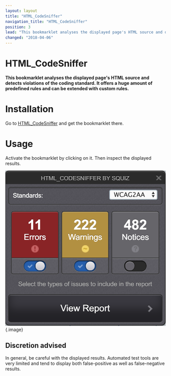 ```yaml
---
layout: layout
title: "HTML_CodeSniffer"
navigation_title: "HTML_CodeSniffer"
position: 3
lead: "This bookmarklet analyses the displayed page's HTML source and detects violations of the coding standard. It offers a huge amount of predefined rules and can be extended with custom rules."
changed: "2018-04-06"
---
```


# HTML_CodeSniffer

**This bookmarklet analyses the displayed page's HTML source and detects violations of the coding standard. It offers a huge amount of predefined rules and can be extended with custom rules.**

# Installation

Go to [HTML_CodeSniffer](http://squizlabs.github.io/HTML_CodeSniffer/) and get the bookmarklet there.

# Usage

Activate the bookmarklet by clicking on it. Then inspect the displayed results.

![HTML_CodeSniffer in action](_media/bookmarklet-html_codesniffer-in-action.png){.image}

## Discretion advised

In general, be careful with the displayed results. Automated test tools are very limited and tend to display both false-positive as well as false-negative results.